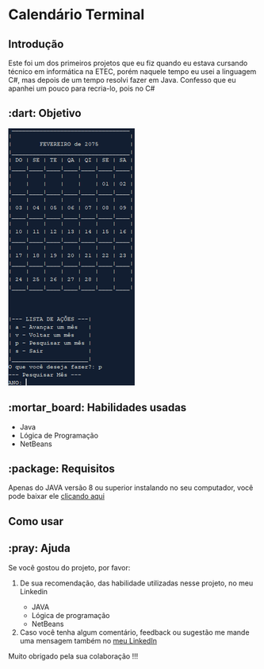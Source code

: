<h1>Calendário Terminal</h1>
<h2>Introdução</h2>
<p>
  Este foi um dos primeiros projetos que eu fiz quando eu estava cursando técnico em informática na ETEC, porém naquele tempo eu usei a linguagem C#, mas depois de um tempo resolvi fazer em Java. Confesso que eu apanhei um pouco para recria-lo, pois no C#
</p>
<h2>:dart: Objetivo</h2>
<img src="Midia/Tela_principal.png">

<h2>:mortar_board: Habilidades usadas</h2>
<ul>
  <li>Java</li>
  <li>Lógica de Programação</li>
  <li>NetBeans</li>
</ul>

<h2> :package: Requisitos</h2>
<p>Apenas do JAVA versão 8 ou superior instalando no seu computador, você pode baixar ele <a href="https://www.java.com/pt-BR/">clicando aqui</a></p> 
<h2>Como usar</h2>
<h2>:pray: Ajuda</h2>

  <p>
  Se você gostou do projeto, por favor:
  </p>
  
  <ol>
  <li>De sua recomendação, das habilidade utilizadas nesse projeto, no meu Linkedin</li>
    <ul>
      <li>  JAVA</li>
      <li>  Lógica de programação</li>
      <li>  NetBeans</li>
    </ul>
  <li>Caso você tenha algum comentário, feedback ou sugestão me mande uma mensagem também no <a href="linkedin.com/in/anderson-correia">meu LinkedIn</a></li>
  </ol>
  
  <p>
  Muito obrigado pela sua colaboração !!!
  </p>
